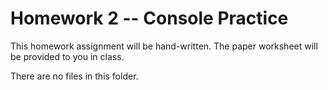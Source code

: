 # Homework 2 -- Console Practice

This homework assignment will be hand-written.  The paper worksheet will be provided to you in class.

There are no files in this folder.

 